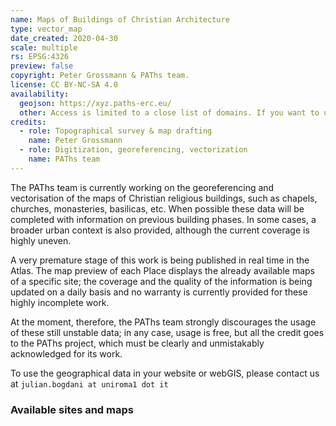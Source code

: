 ```yaml
---
name: Maps of Buildings of Christian Architecture
type: vector_map
date_created: 2020-04-30
scale: multiple
rs: EPSG:4326
preview: false
copyright: Peter Grossmann & PAThs team.
license: CC BY-NC-SA 4.0
availability:
  geojson: https://xyz.paths-erc.eu/
  other: Access is limited to a close list of domains. If you want to use the maps, please write to julian.bogdani at uniroma1 dot it
credits:
  - role: Topographical survey & map drafting
    name: Peter Grossmann
  - role: Digitization, georeferencing, vectorization
    name: PAThs team
---
```


The PAThs team is currently working on the georeferencing and vectorisation of the maps of Christian religious buildings, such as chapels, churches, monasteries, basilicas, etc. When possible these data will be completed with information on previous building phases. In some cases, a broader urban context is also provided, although the current coverage is highly uneven.

A very premature stage of this work is being published in real time in the Atlas. The map preview of each Place displays the already available maps of a specific site; the coverage and the quality of the information is being updated on a daily basis and no warranty is currently provided for these highly incomplete work.

At the moment, therefore, the PAThs team strongly discourages the usage of these still unstable data; in any case, usage is free, but all the credit goes to the PAThs project, which must be clearly and unmistakably acknowledged for its work.

To use the geographical data in your website or webGIS, please contact us at `julian.bogdani at uniroma1 dot it`

### Available sites and maps

<ol id="map_list"></ol>

<script>
  fetch('https://atlas.paths-erc.eu/places-geojson/index.json')
    .then( r => r.json() )
    .then( j => j.map( e => document.getElementById('map_list').innerHTML += `<li>https://atlas.paths-erc.eu/places-geojson/${e.replace(/^\.\//, '')}</li>` ) );
</script>
